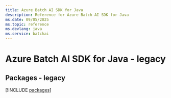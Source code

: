 ```yaml
---
title: Azure Batch AI SDK for Java
description: Reference for Azure Batch AI SDK for Java
ms.date: 09/05/2025
ms.topic: reference
ms.devlang: java
ms.service: batchai
---
```

# Azure Batch AI SDK for Java - legacy
## Packages - legacy
[!INCLUDE [packages](batch-ai-index.md)]